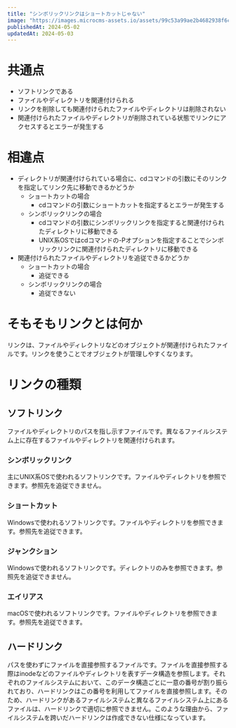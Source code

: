 ```yaml
---
title: "シンボリックリンクはショートカットじゃない"
image: "https://images.microcms-assets.io/assets/99c53a99ae2b4682938f6c435d83e3d9/c15ed6ebabeb4e81b35c2c811c34076b/Microsoft-Fluentui-Emoji-3d-Link-3d.1024.png"
publishedAt: 2024-05-02
updatedAt: 2024-05-03
---
```


<h1 id="h221d2bc3b8">共通点</h1><ul><li>ソフトリンクである</li><li>ファイルやディレクトリを関連付けられる</li><li>リンクを削除しても関連付けられたファイルやディレクトリは削除されない</li><li>関連付けられたファイルやディレクトリが削除されている状態でリンクにアクセスするとエラーが発生する</li></ul><h1 id="hb9f1810d3f">相違点</h1><ul><li>ディレクトリが関連付けられている場合に、cdコマンドの引数にそのリンクを指定してリンク先に移動できるかどうか<ul><li>ショートカットの場合<ul><li>cdコマンドの引数にショートカットを指定するとエラーが発生する</li></ul></li><li>シンボリックリンクの場合<ul><li>cdコマンドの引数にシンボリックリンクを指定すると関連付けられたディレクトリに移動できる</li><li>UNIX系OSではcdコマンドの-Pオプションを指定することでシンボリックリンクに関連付けられたディレクトリに移動できる</li></ul></li></ul></li><li>関連付けられたファイルやディレクトリを追従できるかどうか<ul><li>ショートカットの場合<ul><li>追従できる</li></ul></li><li>シンボリックリンクの場合<ul><li>追従できない</li></ul></li></ul></li></ul><h1 id="hce835b83ea">そもそもリンクとは何か</h1><p>リンクは、ファイルやディレクトリなどのオブジェクトが関連付けられたファイルです。リンクを使うことでオブジェクトが管理しやすくなります。</p><h1 id="h7550204daf">リンクの種類</h1><h2 id="hfb501ffddc">ソフトリンク</h2><p>ファイルやディレクトリのパスを指し示すファイルです。異なるファイルシステム上に存在するファイルやディレクトリを関連付けられます。</p><h3 id="hb0999222c9">シンボリックリンク </h3><p>主にUNIX系OSで使われるソフトリンクです。ファイルやディレクトリを参照できます。参照先を追従できません。</p><h3 id="h8adcd9d3a0">ショートカット</h3><p>Windowsで使われるソフトリンクです。ファイルやディレクトリを参照できます。参照先を追従できます。</p><h3 id="hff14fef902">ジャンクション</h3><p>Windowsで使われるソフトリンクです。ディレクトリのみを参照できます。参照先を追従できません。</p><h3 id="hae5d0b6468">エイリアス</h3><p>macOSで使われるソフトリンクです。ファイルやディレクトリを参照できます。参照先を追従できます。</p><h2 id="hbbecdc7077">ハードリンク</h2><p>パスを使わずにファイルを直接参照するファイルです。ファイルを直接参照する際はinodeなどのファイルやディレクトリを表すデータ構造を参照します。それぞれのファイルシステムにおいて、このデータ構造ごとに一意の番号が割り振られており、ハードリンクはこの番号を利用してファイルを直接参照します。そのため、ハードリンクがあるファイルシステムと異なるファイルシステム上にあるファイルは、ハードリンクで適切に参照できません。このような理由から、ファイルシステムを跨いだハードリンクは作成できない仕様になっています。</p>